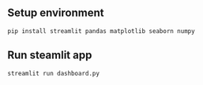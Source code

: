 ## Setup environment
```
pip install streamlit pandas matplotlib seaborn numpy
```

## Run steamlit app
```
streamlit run dashboard.py
```
